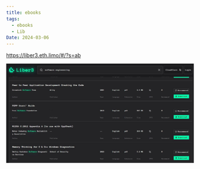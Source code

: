 ```yaml
---
title: ebooks
tags:
  - ebooks
  - Lib
Date: 2024-03-06
---
```


<https://liber3.eth.limo/#/?s=ab>

![](../_asset/2024-03-06_ebooks_image_1.jpg)

# 